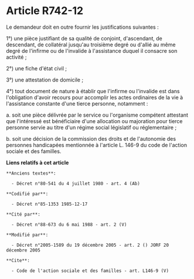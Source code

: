 # Article R742-12

Le demandeur doit en outre fournir les justifications suivantes : 

1°) une pièce justifiant de sa qualité de conjoint, d'ascendant, de descendant, de collatéral jusqu'au troisième degré ou
d'allié au même degré de l'infirme ou de l'invalide à l'assistance duquel il consacre son activité ; 

2°) une fiche d'état civil ; 

3°) une attestation de domicile ; 

4°) tout document de nature à établir que l'infirme ou l'invalide est dans l'obligation d'avoir recours pour accomplir les
actes ordinaires de la vie à l'assistance constante d'une tierce personne, notamment : 

a. soit une pièce délivrée par le service ou l'organisme compétent attestant que l'intéressé est bénéficiaire d'une
allocation ou majoration pour tierce personne servie au titre d'un régime social législatif ou réglementaire ; 

b. soit une décision de la commission des droits et de l'autonomie des personnes handicapées mentionnée à l'article L. 146-9
du code de l'action sociale et des familles.

**Liens relatifs à cet article**

	**Anciens textes**:

	  - Décret n°80-541 du 4 juillet 1980 - art. 4 (Ab)

	**Codifié par**:

	  - Décret n°85-1353 1985-12-17

	**Cité par**:

	  - Décret n°88-673 du 6 mai 1988 - art. 2 (V)

	**Modifié par**:

	  - Décret n°2005-1589 du 19 décembre 2005 - art. 2 () JORF 20 décembre 2005

	**Cite**:

	  - Code de l'action sociale et des familles - art. L146-9 (V)
